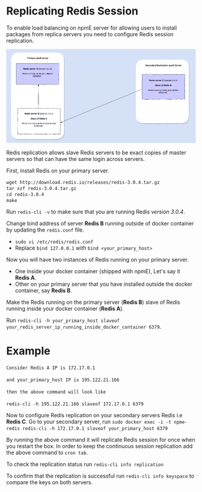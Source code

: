 
# Replicating Redis Session

To enable load balancing on npmE server for allowing users to install packages from replica servers you need to configure Redis session replication.

![Redis Replication](/gitbook/images/redis-replication.png)

Redis replication allows slave Redis servers to be exact copies of master servers so that can have the same login across servers.

First, install Redis on your primary server.

```
wget http://download.redis.io/releases/redis-3.0.4.tar.gz
tar xzf redis-3.0.4.tar.gz
cd redis-3.0.4
make
```
Run `redis-cli -v` to make sure that you are running Redis *version 3.0.4*.

Change bind address of server **Redis B** running outside of docker container by updating the `redis.conf` file.

* `sudo vi /etc/redis/redis.conf`
* Replace `bind 127.0.0.1` with `bind <your_primary_host>`

Now you will have two instances of Redis running on your primary server.

* One inside your docker container (shipped with npmE), Let's say it **Redis A**.
* Other on your primary server that you have installed outside the docker container, say **Redis B**.

Make the Redis running on the primary server (**Redis B**) slave of Redis running inside your docker container (**Redis A**).

Run
`redis-cli -h your_primary_host slaveof your_redis_server_ip_running_inside_docker_container 6379`.

# Example

```
Consider Redis A IP is 172.17.0.1

and your_primary_host IP is 195.122.21.166

then the above command will look like

redis-cli -h 195.122.21.166 slaveof 172.17.0.1 6379
```

Now to configure Redis replication on your secondary servers Redis i.e **Redis C**.
Go to your secondary server, run `sudo docker exec -i -t npme-redis redis-cli -h 172.17.0.1 slaveof your_primary_host 6379`

By running the above command it will replicate Redis session for once when you restart the box.
In order to keep the continuous session replication add the above command to `cron tab`.

To check the replication status run `redis-cli info replication`

To confirm that the replication is successful run `redis-cli info keyspace` to compare the keys on both servers.

